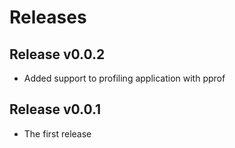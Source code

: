 # Releases

## Release v0.0.2

* Added support to profiling application with pprof

## Release v0.0.1

* The first release
